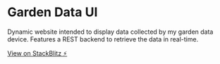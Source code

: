 # Garden Data UI

Dynamic website intended to display data collected by my garden data device. Features a REST backend to retrieve the data in real-time.

[View on StackBlitz ⚡️](https://stackblitz.com/edit/garden-data-user-interface)
